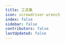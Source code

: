 ```yaml
---
title: 工具集
icon: screwdriver-wrench
index: false
sidebar: false
contributors: false
lastUpdated: false
---
```


<Catalog level="1"></Catalog>